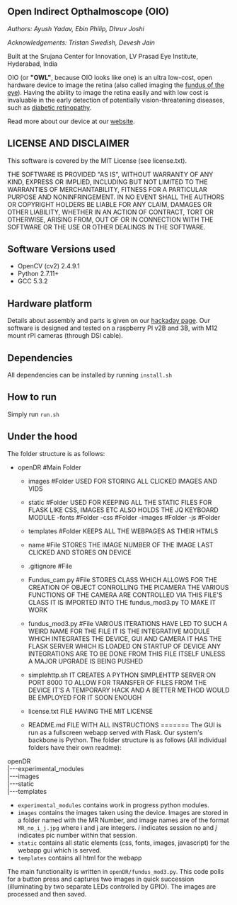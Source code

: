 ## Open Indirect Opthalmoscope (OIO)
_Authors: Ayush Yadav, Ebin Philip, Dhruv Joshi_

_Acknowledgements: Tristan Swedish, Devesh Jain_

Built at the Srujana Center for Innovation, LV Prasad Eye Institute, Hyderabad, India

OIO (or **"OWL"**, because OIO looks like one) is an ultra low-cost, open hardware device to image the retina (also called imaging the [fundus of the eye](https://en.wikipedia.org/wiki/Fundus_(eye))). Having the ability to image the retina easily and with low cost is invaluable in the early detection of potentially vision-threatening diseases, such as [diabetic retinopathy](https://en.wikipedia.org/wiki/Diabetic_retinopathy).

Read more about our device at our [website](http://lvpmitra.com/oio#introduction).

## LICENSE AND DISCLAIMER
This software is covered by the MIT License (see license.txt). 

THE SOFTWARE IS PROVIDED "AS IS", WITHOUT WARRANTY OF ANY KIND, EXPRESS OR
IMPLIED, INCLUDING BUT NOT LIMITED TO THE WARRANTIES OF MERCHANTABILITY,
FITNESS FOR A PARTICULAR PURPOSE AND NONINFRINGEMENT. IN NO EVENT SHALL THE
AUTHORS OR COPYRIGHT HOLDERS BE LIABLE FOR ANY CLAIM, DAMAGES OR OTHER
LIABILITY, WHETHER IN AN ACTION OF CONTRACT, TORT OR OTHERWISE, ARISING FROM,
OUT OF OR IN CONNECTION WITH THE SOFTWARE OR THE USE OR OTHER DEALINGS IN THE
SOFTWARE.

## Software Versions used
* OpenCV (cv2) 2.4.9.1
* Python 2.7.11+
* GCC 5.3.2

## Hardware platform
Details about assembly and parts is given on our [hackaday page](https://hackaday.io/project/11943-open-indirect-ophthalmoscope). Our software is designed and tested on a raspberry PI v2B and 3B, with M12 mount rPI cameras (through DSI cable).

## Dependencies
All dependencies can be installed by running `install.sh`

## How to run
Simply run `run.sh`

## Under the hood

The folder structure is as follows:

- openDR #Main Folder

	- images #Folder
		USED FOR STORING ALL CLICKED IMAGES AND VIDS
	
	- static #Folder
		USED FOR KEEPING ALL THE STATIC FILES FOR FLASK LIKE CSS, IMAGES ETC
		ALSO HOLDS THE JQ KEYBOARD MODULE
		-fonts  #Folder
		-css    #Folder
		-images #Folder
		-js     #Folder
	
	- templates #Folder
		KEEPS ALL THE WEBPAGES AS THEIR HTMLS
	
	- name #File
		STORES THE IMAGE NUMBER OF THE IMAGE LAST CLICKED AND STORES ON DEVICE
	
	- .gitignore #File

	- Fundus_cam.py #File
		STORES CLASS WHICH ALLOWS FOR THE CREATION OF OBJECT CONROLLING THE PICAMERA
		THE VARIOUS FUNCTIONS OF THE CAMERA ARE CONTROLLED VIA THIS FILE'S CLASS
		IT IS IMPORTED INTO THE fundus_mod3.py TO MAKE IT WORK

	- fundus_mod3.py #File
		VARIOUS ITERATIONS HAVE LED TO SUCH A WEIRD NAME FOR THE FILE
		IT IS THE INTEGRATIVE MODULE WHICH INTEGRATES THE DEVICE, GUI AND CAMERA
		IT HAS THE FLASK SERVER WHICH IS LOADED ON STARTUP OF DEVICE
		ANY INTEGRATIONS ARE TO BE DONE FROM THIS FILE ITSELF UNLESS A MAJOR UPGRADE IS BEING PUSHED


	- simplehttp.sh
		IT CREATES A PYTHON SIMPLEHTTP SERVER ON PORT 8000 TO ALLOW FOR TRANSFER OF FILES FROM THE DEVICE
		IT'S A TEMPORARY HACK AND A BETTER METHOD WOULD BE EMPLOYED FOR IT SOON ENOUGH

	- license.txt
		FILE HAVING THE MIT LICENSE

	- README.md
		FILE WITH ALL INSTRUCTIONS
=======
The GUI is run as a fullscreen webapp served with Flask. Our system's backbone is Python.
The folder structure is as follows (All individual folders have their own readme):


openDR  
   |---experimental_modules  
   |---images  
   |---static  
   |---templates  

* `experimental_modules` contains work in progress python modules. 
* `images` contains the images taken using the device. Images are stored in a folder named with the MR Number, and image names are of the format `MR_no_i_j.jpg` where i and j are integers. _i_ indicates session no and _j_ indicates pic number within that session.
* `static` contains all static elements (css, fonts, images, javascript) for the webapp gui which is served.
* `templates` contains all html for the webapp

The main functionality is written in `openDR/fundus_mod3.py`. This code polls for a button press and captures two images in quick succession (illuminating by two separate LEDs controlled by GPIO). The images are processed and then saved.

